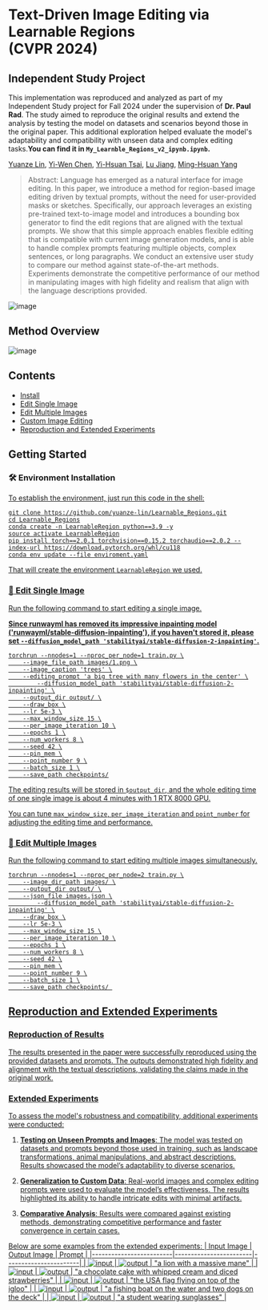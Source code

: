 # Text-Driven Image Editing via Learnable Regions <br /> (CVPR 2024)



## Independent Study Project
This implementation was reproduced and analyzed as part of my Independent Study project for Fall 2024 under the supervision of **Dr. Paul Rad**. The study aimed to reproduce the original results and extend the analysis by testing the model on datasets and scenarios beyond those in the original paper. This additional exploration helped evaluate the model's adaptability and compatibility with unseen data and complex editing tasks.**You can find it in `My_Learnble_Regions_v2_ipynb.ipynb`.**





[Yuanze Lin](https://yuanze-lin.me/), [Yi-Wen Chen](https://wenz116.github.io/), [Yi-Hsuan Tsai](https://sites.google.com/site/yihsuantsai/), [Lu Jiang](http://www.lujiang.info/), [Ming-Hsuan Yang](https://faculty.ucmerced.edu/mhyang/)

> Abstract: Language has emerged as a natural interface for image editing. In this paper, we introduce a method for region-based image editing driven by textual prompts, without the need for user-provided masks or sketches. Specifically, our approach leverages an existing pre-trained text-to-image model and introduces a bounding box generator to find the edit regions that are aligned with the textual prompts. We show that this simple approach enables flexible editing that is compatible with current image generation models, and is able to handle complex prompts featuring multiple objects, complex sentences, or long paragraphs. We conduct an extensive user study to compare our method against state-of-the-art methods. Experiments demonstrate the competitive performance of our method in manipulating images with high fidelity and realism that align with the language descriptions provided.

![image](https://github.com/yuanze-lin/LearnableRegions/blob/main/assets/overview.png)

## Method Overview

![image](https://github.com/yuanze-lin/LearnableRegions/blob/main/assets/framework.png)


## Contents

- [Install](#install)
- [Edit Single Image](#edit_single_image)
- [Edit Multiple Images](#edit_multiple_images)
- [Custom Image Editing](#custom_editing)
- [Reproduction and Extended Experiments](#reproduction_and_experiments)

## Getting Started

### :hammer_and_wrench: Environment Installation <a href="#install" id="install"/>
To establish the environment, just run this code in the shell:
```
git clone https://github.com/yuanze-lin/Learnable_Regions.git
cd Learnable_Regions
conda create -n LearnableRegion python==3.9 -y
source activate LearnableRegion
pip install torch==2.0.1 torchvision==0.15.2 torchaudio==2.0.2 --index-url https://download.pytorch.org/whl/cu118
conda env update --file enviroment.yaml
```
That will create the environment ```LearnableRegion``` we used.

### :tophat: Edit Single Image <a href="#edit_single_image" id="edit_single_image"/>
Run the following command to start editing a single image.

**Since runwayml has removed its impressive inpainting model ('runwayml/stable-diffusion-inpainting'),
if you haven't stored it, please set `--diffusion_model_path 'stabilityai/stable-diffusion-2-inpainting'`.**

```
torchrun --nnodes=1 --nproc_per_node=1 train.py \
	--image_file_path images/1.png \
	--image_caption 'trees' \
	--editing_prompt 'a big tree with many flowers in the center' \
        --diffusion_model_path 'stabilityai/stable-diffusion-2-inpainting' \
	--output_dir output/ \
	--draw_box \
	--lr 5e-3 \
	--max_window_size 15 \
	--per_image_iteration 10 \
	--epochs 1 \
	--num_workers 8 \
	--seed 42 \
	--pin_mem \
	--point_number 9 \
	--batch_size 1 \
	--save_path checkpoints/
```

The editing results will be stored in ```$output_dir```, and the whole editing time of one single image is about 4 minutes with 1 RTX 8000 GPU.  

You can tune `max_window_size`, `per_image_iteration` and `point_number` for adjusting the editing time and performance.

### :space_invader: Edit Multiple Images <a href="#edit_multiple_images" id="edit_multiple_images"/>
Run the following command to start editing multiple images simultaneously.

```
torchrun --nnodes=1 --nproc_per_node=2 train.py \
	--image_dir_path images/ \
	--output_dir output/ \
	--json_file images.json \
        --diffusion_model_path 'stabilityai/stable-diffusion-2-inpainting' \
	--draw_box \
	--lr 5e-3 \
	--max_window_size 15 \
	--per_image_iteration 10 \
	--epochs 1 \
	--num_workers 8 \
	--seed 42 \
	--pin_mem \
	--point_number 9 \
	--batch_size 1 \
	--save_path checkpoints/ 
```

## Reproduction and Extended Experiments <a href="#reproduction_and_experiments" id="reproduction_and_experiments"/>

### Reproduction of Results
The results presented in the paper were successfully reproduced using the provided datasets and prompts. The outputs demonstrated high fidelity and alignment with the textual descriptions, validating the claims made in the original work.

### Extended Experiments
To assess the model's robustness and compatibility, additional experiments were conducted:

1. **Testing on Unseen Prompts and Images**: The model was tested on datasets and prompts beyond those used in training, such as landscape transformations, animal manipulations, and abstract descriptions. Results showcased the model’s adaptability to diverse scenarios.

2. **Generalization to Custom Data**: Real-world images and complex editing prompts were used to evaluate the model’s effectiveness. The results highlighted its ability to handle intricate edits with minimal artifacts.

3. **Comparative Analysis**: Results were compared against existing methods, demonstrating competitive performance and faster convergence in certain cases.

Below are some examples from the extended experiments:
| Input Image            | Output Image           | Prompt                |
|-------------------------|------------------------|-----------------------|
| ![input](assets/aplaca.png) | ![output](assets/alpaca2.png) | "a lion with a massive mane" |
| ![input](assets/cake.png)   | ![output](assets/cake2.png)   | "a chocolate cake with whipped cream and diced strawberries"        |
| ![input](assets/igloo.png)  | ![output](assets/igloo2.png)  | "the USA flag flying on top of the igloo"    |
| ![input](assets/lake.png)   | ![output](assets/lake2.png)   | "a fishing boat on the water and two dogs on the deck"  |
| ![input](assets/student.png)   | ![output](assets/student2.png)   | "a student wearing sunglasses"  |




